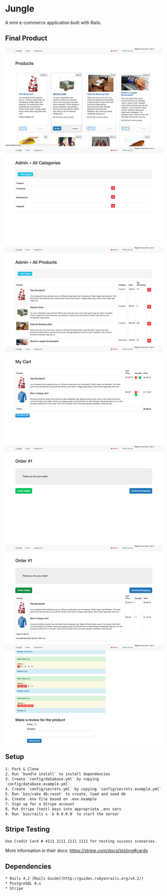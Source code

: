# Jungle

A mini e-commerce application built with Rails.

## Final Product
!['Screenshot of Homepage'](https://github.com/ItsJustChewbacca/jungle-rails/blob/master/pictures/home_page.png)
!['Screenshot of admin's ability to create categories](https://github.com/ItsJustChewbacca/jungle-rails/blob/master/pictures/categories.png)
!['Screenshot of admin's ability to create products](https://github.com/ItsJustChewbacca/jungle-rails/blob/master/pictures/create_a_product.png)
!['Screenshot of a user's cart after adding products](https://github.com/ItsJustChewbacca/jungle-rails/blob/master/pictures/cart.png)
!['Screenshot of order page'](https://github.com/ItsJustChewbacca/jungle-rails/blob/master/pictures/thank_you_for_your_order.png)
!['Screenshot of order page with details expanded'](https://github.com/ItsJustChewbacca/jungle-rails/blob/master/pictures/Order_has_been_placed.png)
!['Screenshot of product with reviews and review form'](https://github.com/ItsJustChewbacca/jungle-rails/blob/master/pictures/Write_a_review.png)
## Setup
```
1. Fork & Clone
2. Run `bundle install` to install dependencies
3. Create `config/database.yml` by copying `config/database.example.yml`
4. Create `config/secrets.yml` by copying `config/secrets.example.yml`
5. Run `bin/rake db:reset` to create, load and seed db
6. Create .env file based on .env.example
7. Sign up for a Stripe account
8. Put Stripe (test) keys into appropriate .env vars
9. Run `bin/rails s -b 0.0.0.0` to start the server
```
## Stripe Testing
```
Use Credit Card # 4111 1111 1111 1111 for testing success scenarios.
```
More information in their docs: <https://stripe.com/docs/testing#cards>

## Dependencies
```
* Rails 4.2 [Rails Guide](http://guides.rubyonrails.org/v4.2/)
* PostgreSQL 9.x
* Stripe
```